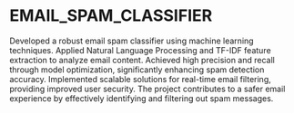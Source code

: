 # EMAIL_SPAM_CLASSIFIER
Developed a robust email spam classifier using machine learning techniques. Applied Natural Language Processing and TF-IDF feature extraction to analyze email content. Achieved high precision and recall through model optimization, significantly enhancing spam detection accuracy. Implemented scalable solutions for real-time email filtering, providing improved user security. The project contributes to a safer email experience by effectively identifying and filtering out spam messages.
